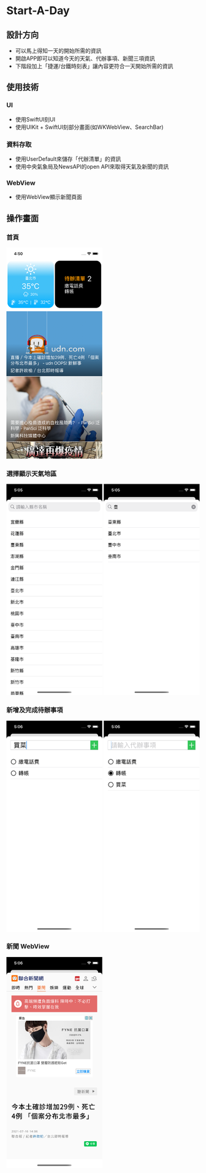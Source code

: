 # Start-A-Day

## 設計方向
* 可以馬上得知一天的開始所需的資訊
* 開啟APP即可以知道今天的天氣、代辦事項、新聞三項資訊
* 下階段加上「捷運/台鐵時刻表」讓內容更符合一天開始所需的資訊

## 使用技術

### UI
* 使用SwiftUI刻UI
* 使用UIKit + SwiftUI刻部分畫面(如WKWebView、SearchBar)

### 資料存取
* 使用UserDefault來儲存「代辦清單」的資訊
* 使用中央氣象局及NewsAPI的open API來取得天氣及新聞的資訊

### WebView
* 使用WebView顯示新聞頁面

## 操作畫面

### 首頁
<img src="https://github.com/yuhuimao/Start-A-Day/blob/main/Simulator%20Screen%20Shot%20-%20iPhone%2012%20mini%20-%202021-07-16%20at%2016.50.10.png" width="250" height="550" />


### 選擇顯示天氣地區
<img src="https://github.com/yuhuimao/Start-A-Day/blob/main/Simulator%20Screen%20Shot%20-%20iPhone%2012%20mini%20-%202021-07-16%20at%2017.05.09.png" width="250" height="550" /> <img src="https://github.com/yuhuimao/Start-A-Day/blob/main/Simulator%20Screen%20Shot%20-%20iPhone%2012%20mini%20-%202021-07-16%20at%2017.05.26.png" width="250" height="550" />

### 新增及完成待辦事項
<img src="https://github.com/yuhuimao/Start-A-Day/blob/main/Simulator%20Screen%20Shot%20-%20iPhone%2012%20mini%20-%202021-07-16%20at%2017.06.08.png" width="250" height="550" /> <img src="https://github.com/yuhuimao/Start-A-Day/blob/main/Simulator%20Screen%20Shot%20-%20iPhone%2012%20mini%20-%202021-07-16%20at%2017.06.11.png" width="250" height="550" />

### 新聞 WebView
<img src="https://github.com/yuhuimao/Start-A-Day/blob/main/Simulator%20Screen%20Shot%20-%20iPhone%2012%20mini%20-%202021-07-16%20at%2017.06.31.png" width="250" height="550" />
